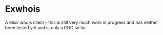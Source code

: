 Exwhois
=======

A elixir whois client - this is still very much work in progress and has
neither been tested yet and is only a POC so far
